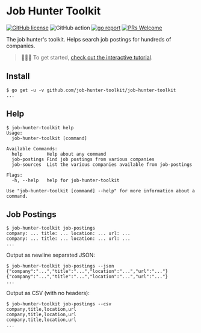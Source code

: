 # Job Hunter Toolkit

[![GitHub license](https://img.shields.io/badge/license-MIT-blue.svg)](https://github.com/job-hunter-toolkit/job-hunter-toolkit/blob/master/LICENSE)
![GitHub action](https://github.com/job-hunter-toolkit/job-hunter-toolkit/workflows/CI/badge.svg)
[![go report](https://goreportcard.com/badge/github.com/job-hunter-toolkit/job-hunter-toolkit)](https://github.com/job-hunter-toolkit/job-hunter-toolkit/pulls)
[![PRs Welcome](https://img.shields.io/badge/PRs-welcome-brightgreen.svg)](https://github.com/job-hunter-toolkit/job-hunter-toolkit/pulls)

The job hunter's toolkit. Helps search job postings for hundreds of companies.

> 👩🏽‍💻 To get started, [check out the interactive tutorial](https://www.katacoda.com/picat/scenarios/job-hunter-toolkit).

## Install

```console
$ go get -u -v github.com/job-hunter-toolkit/job-hunter-toolkit
...
```

## Help

```console
$ job-hunter-toolkit help
Usage:
  job-hunter-toolkit [command]

Available Commands:
  help         Help about any command
  job-postings Find job postings from various companies
  job-sources  List the various companies available from job-postings

Flags:
  -h, --help   help for job-hunter-toolkit

Use "job-hunter-toolkit [command] --help" for more information about a command.
```

## Job Postings

```console
$ job-hunter-toolkit job-postings
company: ... title: ... location: ... url: ...
company: ... title: ... location: ... url: ...
...
```

Output as newline separated JSON:

```console
$ job-hunter-toolkit job-postings --json
{"company":"...","title":"...","location":"...","url":"..."}
{"company":"...","title":"...","location":"...","url":"..."}
...
```

Output as CSV (with no headers):

```console
$ job-hunter-toolkit job-postings --csv
company,title,location,url
company,title,location,url
company,title,location,url
...
```
